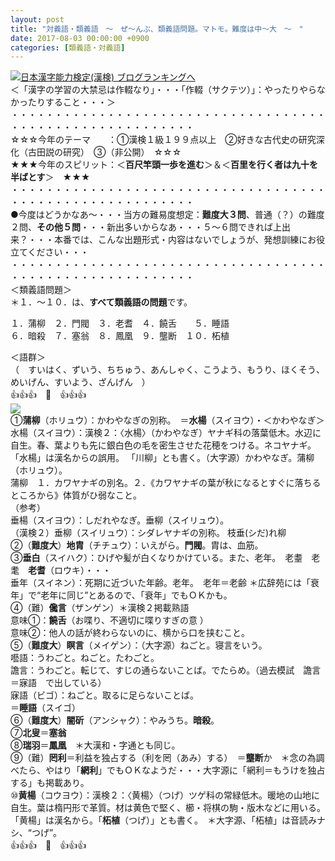 ```yaml
---
layout: post
title: "対義語・類義語　～　ぜ～んぶ、類義語問題。マトモ。難度は中～大　～　"
date: 2017-08-03 00:00:00 +0900
categories: [類義語・対義語]
---
```


[![](/syuusyuu9701/assets/images/対義語・類義語-～-ぜ～んぶ、類義語問題。マトモ。難度は中～大-～--br_c_3028_1.gif)](http://blog.with2.net/link.php?1659096:3028 "日本漢字能力検定(漢検) ブログランキングへ")[日本漢字能力検定(漢検) ブログランキングへ](http://blog.with2.net/link.php?1659096:3028)  
＜「漢字の学習の大禁忌は作輟なり」・・・「作輟（サクテツ）」：やったりやらなかったりすること・・・＞  
・・・・・・・・・・・・・・・・・・・・・・・・・・・・・・・・・・・・・・・・・・・・・・・・・・・・・・・・・  
☆☆☆今年のテーマ　　：①漢検１級１９９点以上　②好きな古代史の研究深化（古田説の研究）　③（非公開）　☆☆☆　　  
★★★今年のスピリット：＜**百尺竿頭一歩を進む**＞＆＜**百里を行く者は九十を半ばとす**＞　★★★  
・・・・・・・・・・・・・・・・・・・・・・・・・・・・・・・・・・・・・・・・・・・・・・・・・・・・・・・・・  
●今度はどうかなあ～・・・当方の難易度想定：**難度大３問**、普通（？）の難度２問、**その他５問**・・・新出多いからなあ・・・５～６問できれば上出来？・・・本番では、こんな出題形式・内容はないでしょうが、発想訓練にお役立てください・・・  
・・・・・・・・・・・・・・・・・・・・・・・・・・・・・・・・・・・・・・・・・・・・・・・・・・・・・・・・・  
＜類義語問題＞  
＊１．～１０．は、**すべて類義語の問題**です。  
  
１．蒲柳　２．門閥　３．老耆　４．饒舌　　５．睡語  
６．暗殺　７．塞翁　８．鳳凰　９．壟断　１０．柘植  
  
＜語群＞  
（　すいはく、ずいう、ちちゅう、あんしゃく、こうよう、もうり、ほくそう、めいげん、すいよう、ざんげん　）  
👍👍👍　🐔　👍👍👍  
![](/syuusyuu9701/assets/images/対義語・類義語-～-ぜ～んぶ、類義語問題。マトモ。難度は中～大-～--0a0a2ef8cb407f0c880bed440a25da11.png)  
①**蒲柳**（ホリュウ）：かわやなぎの別称。　＝**水楊**（スイヨウ）・＜かわやなぎ＞  
水楊（スイヨウ）：漢検２：〈水楊〉（かわやなぎ）ヤナギ科の落葉低木。水辺に自生。春、葉よりも先に銀白色の毛を密生させた花穂をつける。ネコヤナギ。「水楊」は漢名からの誤用。 「川柳」とも書く。（大字源）かわやなぎ。蒲柳（ホリュウ）。  
蒲柳　１．カワヤナギの別名。２．《カワヤナギの葉が秋になるとすぐに落ちる ところから》体質がひ弱なこと。  
（参考）  
垂楊（スイヨウ）：しだれやなぎ。垂柳（スイリュウ）。  
（漢検２）垂柳（スイリュウ）：シダレヤナギの別称。 枝垂(シだ)れ柳  
②（**難度大**）**地胄**（チチュウ）：いえがら。**門閥**。胄は、血筋。  
③**垂白**（スイハク）：ひげや髪が白くなりかけている。また、老年。　老耋　老耄　**老耆**（ロウキ）・・・  
垂年（スイネン）：死期に近づいた年齢。老年。　老年＝老齢 ＊広辞苑には「衰年」で“老年に同じ”とあるので、「衰年」でもＯＫかも。  
④（難）**儳言**（ザンゲン）＊漢検２掲載熟語  
意味①：**饒舌**（お喋り、不適切に喋りすぎの意 ）  
意味②：他人の話が終わらないのに、横から口を挟むこと。  
⑤（**難度大**）**瞑言**（メイゲン）：（大字源）ねごと。寝言をいう。  
囈語：うわごと。ねごと。たわごと。　  
譫言：うわごと。転じて、すじの通らないことば。でたらめ。（過去模試　譫言＝寐語　で出している）　  
寐語（ビゴ）：ねごと。取るに足らないことば。  
＝**睡語**（スイゴ）  
⑥（**難度大**）**闇斫**（アンシャク）：やみうち。**暗殺**。  
⑦**北叟**＝**塞翁**  
⑧**瑞羽**＝**鳳凰**　＊大漢和・字通とも同じ。  
⑨（難）**罔利**＝利益を独占する（利を罔（あみ）する）　＝**壟断**か　＊念の為調べたら、やはり「**網利**」でもＯＫなようだ・・・大字源に「網利＝もうけを独占する」も掲載あり。  
⑩**黄楊**（コウヨウ）：漢検２：〈黄楊〉（つげ）ツゲ科の常緑低木。暖地の山地に自生。葉は楕円形で革質。材は黄色で堅く、櫛・将棋の駒・版木などに用いる。「黄楊」は漢名から。「**柘植**（つげ）」とも書く。　＊大字源、「柘植」は音読みナシ、“つげ”。  
👍👍👍　🐔　👍👍👍